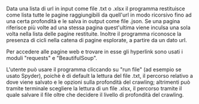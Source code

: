 Data una lista di url in input come file .txt o .xlsx il programma restituisce come lista tutte le pagine raggiungibili da quell'url in modo ricorsivo fino ad una certa profondità e le salva in output come file .json. Se una pagina riferisce più volte ad una stessa pagina quest'ultima viene inculsa una sola volta nella lista delle pagine restituite. Inoltre il programma riconosce la presenza di cicli nella catena di pagine esplorate, a partire da un dato url.

Per accedere alle pagine web e trovare in esse gli hyperlink sono usati i moduli "requests" e "BeautifulSoup".

L'utente può usare il programma cliccando su "run file" (ad esempio se usato Spyder), poichè è di default la lettura del file .txt, il percorso relativo a dove viene salvato e le opzioni sulla profondità del crawling; altrimenti può tramite terminale scegliere la lettura di un file .xlsx, il percorso tramite il quale salvare il file oltre che decidere il livello di profondità del crawling.
